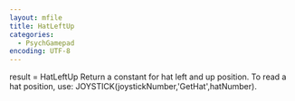 ```yaml
---
layout: mfile
title: HatLeftUp
categories:
  - PsychGamepad
encoding: UTF-8
---
```


result = HatLeftUp
Return a constant for hat left and up position.  To read a hat position, use:
JOYSTICK(joystickNumber,'GetHat',hatNumber).